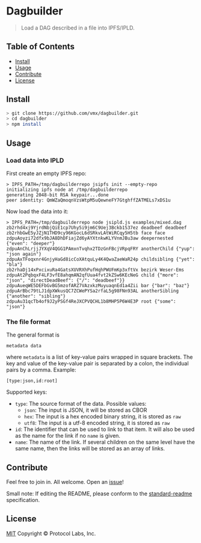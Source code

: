 # Dagbuilder

> Load a DAG described in a file into IPFS/IPLD.


## Table of Contents

- [Install](#install)
- [Usage](#usage)
- [Contribute](#contribute)
- [License](#license)


## Install

```sh
> git clone https://github.com/vmx/dagbuilder.git
> cd dagbuilder
> npm install
```


## Usage

### Load data into IPLD

First create an empty IPFS repo:

```console
> IPFS_PATH=/tmp/dagbuilderrepo jsipfs init --empty-repo
initializing ipfs node at /tmp/dagbuilderrepo
generating 2048-bit RSA keypair...done
peer identity: QmWZaQmoqnVzsWtpM5uQewneFY7GtghffZATMELs7xDS1u
```

Now load the data into it:

```console
> IPFS_PATH=/tmp/dagbuilderrepo node jsipld.js examples/mixed.dag
zb2rhd4xj9YjrdNbjQiE1cp7Uhy5i9jm6C9Uej3Bckb1S37ez deadbeef deadbeef
zb2rhbGwE5yJZjN1THD9cy96KGocL6dSRkvLAtWiRCqy5H5tb face face
zdpuAoyzi72dfx9bJA8DhDFiajZd6yAYXtnkwKLYVnmJBu3aw deepernested {"even": "deeper"}
zdpuAnChLrjjJYXqV4QGG1PAmxnTvqhx2TDzGnFBcjVRpqFRY anotherChild {"yup": "json again"}
zdpuAxTFoqxnr4GnjyHaGd8icCoXAtquLy4K4QwaZaeWaR24p childsibling {"yet": "bla"}
zb2rhaDj14xPxcixuRa4GatsXUVRXhPufHqhPWUFmKp3xftVx bezirk Weser-Ems
zdpuAt2PqbqxF4LF3vfE8ahqmAN2qfUua4fvt2kZSw6KEcNeG child {"more": "json", "directDeadBeef": {"/": "deadbeef"}}
zdpuAueqWE5DEFbGvBG5mzofARZ7VAzxkzMuyuaqnEd1a4Zii bar {"bar": "baz"}
zdpuArBbc79tLJ1dpXWkusQC7ZCWePYSa2rfaL5g98FNn93AL anotherSibling {"another": "sibling"}
zdpuAu31qcTb4of9J2yPSGf4ReJXCPVQCHL1b8MHP5P6W4E3P root {"some": "json"}
```


### The file format

The general format is

    metadata data

where `metadata` is a list of key-value pairs wrapped in square brackets. The key and value of the key-value pair is separated by a colon, the individual pairs by a comma. Example:

    [type:json,id:root]

Supported keys:

 - `type`: The source format of the data. Possible values:
   - `json`: The input is JSON, it will be stored as CBOR
   - `hex`: The input is a hex encoded binary string, it is stored as `raw`
   - `utf8`: The input is a utf-8 encoded string, it is stored as `raw`
 - `id`: The identifier that can be used to link to that item. It will also be used as the name for the link if no `name` is given.
 - `name`: The name of the link. If several children on the same level have the same name, then the links will be stored as an array of links.


## Contribute

Feel free to join in. All welcome. Open an [issue](https://github.com/vmx/dagbuilder/issues)!

Small note: If editing the README, please conform to the [standard-readme](https://github.com/RichardLitt/standard-readme) specification.


## License

[MIT](LICENSE) Copyright © Protocol Labs, Inc.


